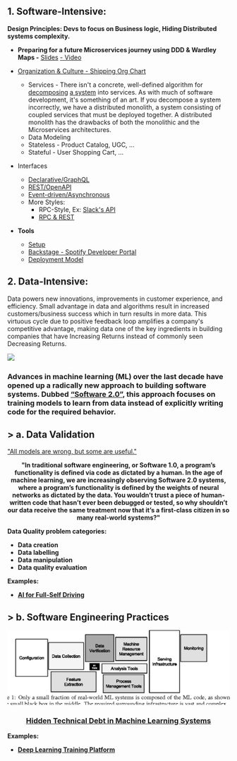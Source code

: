 ## 1. Software-Intensive: 
**Design Principles: Devs to focus on Business logic, Hiding Distributed systems complexity.**

* **Preparing for a future Microservices journey using DDD & Wardley Maps -**
[Slides](https://www.slideshare.net/SusanneKaiser3/preparing-for-a-future-microservices-journey-using-ddd-wardley-maps)
[- Video](https://www.youtube.com/watch?v=1cnLMuBABo0)
   
* [Organization & Culture - Shipping Org Chart](https://lightstep.com/blog/the-only-good-reason-to-adopt-microservices/)
  * Services - 
There isn't a concrete, well-defined algorithm for [decomposing](https://blog.acolyer.org/2016/09/05/on-the-criteria-to-be-used-in-decomposing-systems-into-modules/) [a system](https://queue.acm.org/detail.cfm?id=3395214) into services. As with much of software development, it's something of an art. If you decompose a system incorrectly, we have a distributed monolith, a system consisting of coupled services that must be deployed together. A distributed monolith has the drawbacks of both the monolithic and the Microservices architectures.
   * Data Modeling
   * Stateless - Product Catalog, UGC, ... 
   * Stateful - User Shopping Cart, ...
 * Interfaces
   * [Declarative/GraphQL](https://reactjs.org/blog/2015/05/01/graphql-introduction.html)  
   * [REST/OpenAPI](https://github.com/OAI/OpenAPI-Specification/)
   * [Event-driven/Asynchronous](https://www.asyncapi.com/)
   * More Styles:
     * RPC-Style, Ex: [Slack's API](https://api.slack.com/web)
     * [RPC & REST](https://cloud.google.com/blog/products/api-management/understanding-grpc-openapi-and-rest-and-when-to-use-them)
  * **Tools**
    * [Setup](https://cloud.google.com/blog/products/gcp/introducing-google-cloud-shels-new-code-editor)
    * [Backstage - Spotify Developer Portal](https://labs.spotify.com/2020/04/21/how-we-use-backstage-at-spotify/)
    * [Deployment Model](https://github.com/ankumar/Architecture/blob/master/Patterns/Run.md)

## 2. Data-Intensive:
Data powers new innovations, improvements in customer experience, and efficiency. Small advantage in data and algorithms result in increased customers/business success which in turn results in more data. This virtuous cycle due to positive feedback loop amplifies a company's competitive advantage, making data one of the key ingredients in building companies that have Increasing Returns instead of commonly seen Decreasing Returns.

![](https://miro.medium.com/max/1372/1*zOp70MCQ-uhaS7lUVAhATA.png)

### Advances in machine learning (ML) over the last decade have opened up a radically new approach to building software systems. Dubbed [“Software 2.0”](https://medium.com/@karpathy/software-2-0-a64152b37c35), this approach focuses on training models to learn from data instead of explicitly writing code for the required behavior. 
## > a. Data Validation 
<p> <a href="https://www.itsonlyamodel.com/">"All models are wrong, but some are useful."</a> </p>

<p align="center"> <b> "In traditional software engineering, or Software 1.0, a program’s functionality is defined via code as dictated by a human. In the age of machine learning, we are increasingly observing Software 2.0 systems, where a program’s functionality is defined by the weights of neural networks as dictated by the data. You wouldn’t trust a piece of human-written code that hasn’t ever been debugged or tested, so why shouldn’t our data receive the same treatment now that it’s a first-class citizen in so many real-world systems?"

Data Quality problem categories:
- Data creation
- Data labelling
- Data manipulation
- Data quality evaluation 

**Examples:**
* [AI for Full-Self Driving](https://www.youtube.com/watch?v=hx7BXih7zx8)

## > b. Software Engineering Practices
![](https://github.com/ankumar/Architecture/blob/master/images/Hidden%20Technical%20Debt%20in%20ML%20Systems.png)
### <p align="center"> [Hidden Technical Debt in Machine Learning Systems](https://papers.nips.cc/paper/5656-hidden-technical-debt-in-machine-learning-systems.pdf) </p>
   
**Examples:**
* [Deep Learning Training Platform](https://determined.ai/developers/)
 

